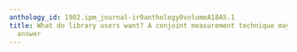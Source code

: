 ```yaml
---
anthology_id: 1982.ipm_journal-ir0anthology0volumeA18A5.1
title: What do library users want? A conjoint measurement technique may yield the
  answer
---
```

